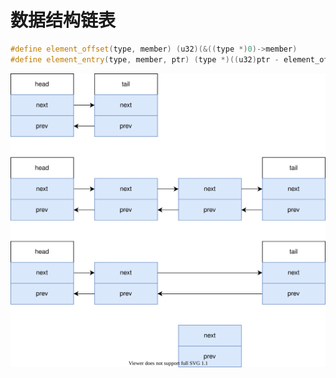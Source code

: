 # 数据结构链表

```c++
#define element_offset(type, member) (u32)(&((type *)0)->member)
#define element_entry(type, member, ptr) (type *)((u32)ptr - element_offset(type, member))
```

![](./image/list.drawio.svg)
